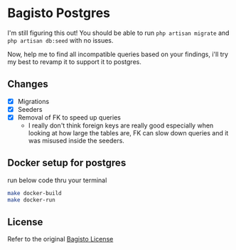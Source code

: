 # Bagisto Postgres

I'm still figuring this out! You should be able to run `php artisan migrate` and `php artisan db:seed` with no issues.

Now, help me to find all incompatible queries based on your findings, i'll try my best to revamp it to support it to postgres.

## Changes

- [x] Migrations
- [x] Seeders
- [x] Removal of FK to speed up queries
  - I really don't think foreign keys are really good especially when looking at how large the tables are, FK can slow down queries and it was misused inside the seeders.

## Docker setup for postgres

run below code thru your terminal

```bash
make docker-build
make docker-run
```

## License

Refer to the original [Bagisto License](https://github.com/bagisto/bagisto/blob/master/LICENSE.txt)
